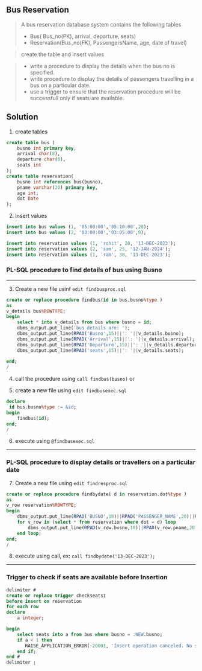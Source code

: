 ## Bus Reservation
> A bus reservation database system contains the following tables
> - Bus( Bus_no(PK), arrival, departure, seats)
> - Reservation(Bus_no(FK), PassengersName, age, date of travel)

> create the table and insert values

> - write a procedure to display the details when the bus no is specified.
> - write procedure to display the details of passengers travelling in a bus on a particular date.
> - use a trigger to ensure that the reservation procedure will be successfull only if seats are available.

## Solution
1. create tables
```sql
create table bus (
    busno int primary key,
    arrival char(8),
    departure char(8),
    seats int
);
create table reservation(
    busno int references bus(busno),
    pname varchar(20) primary key,
    age int,
    dot Date
);
```
2. Insert values
```sql
insert into bus values (1, '05:00:00','05:10:00',20);
insert into bus values (2, '03:00:00','03:05:00',0);

insert into reservation values (1, 'rohit', 20, '13-DEC-2023');
insert into reservation values (2, 'sam', 25, '12-JAN-2024');
insert into reservation values (1, 'ram', 30, '13-DEC-2023');
```
### PL-SQL procedure to find details of bus using Busno
---

3. Create a new file usinf `edit findbusproc.sql`
```sql
create or replace procedure findbus(id in bus.busno%type )
as
v_details bus%ROWTYPE;
begin
    select * into v_details from bus where busno = id;
    dbms_output.put_line('bus details are: ');
    dbms_output.put_line(RPAD('Busno',15)||': '||v_details.busno);
    dbms_output.put_line(RPAD('Arrival',15)||': '||v_details.arrival);
    dbms_output.put_line(RPAD('Departure',15)||': '||v_details.departure);
    dbms_output.put_line(RPAD('seats',15)||': '||v_details.seats);
	
end;
/
```
4. call the procedure using `call findbus(busno)` or

5. create a new file using `edit findbusexec.sql`
```sql
declare
 id bus.busno%type := &id;
begin
    findbus(id);
end;
/
```
6. execute using `@findbusexec.sql`
---
### PL-SQL procedure to display details or travellers on a particular date
7. Create a new file using `edit findresproc.sql`
```sql
create or replace procedure findbydate( d in reservation.dot%type )
as
v_row reservation%ROWTYPE;
begin       
    dbms_output.put_line(RPAD('BUSNO',10)||RPAD('PASSENGER_NAME',20)||RPAD('AGE',6)||RPAD('DATE_OF_TRAVEL',20));
    for v_row in (select * from reservation where dot = d) loop
        dbms_output.put_line(RPAD(v_row.busno,10)||RPAD(v_row.pname,20)||RPAD(v_row.age,6)||RPAD(v_row.dot,20));
    end loop;
end;
/
```
8. execute using call, ex: `call findbydate('13-DEC-2023');`
---
### Trigger to check if seats are available before Insertion
```sql
delimiter #
create or replace trigger checkseats1
before insert on reservation
for each row
declare
    a integer;

begin
    select seats into a from bus where busno = :NEW.busno;
    if a < 1 then
       RAISE_APPLICATION_ERROR(-20001, 'Insert operation canceled. No seats available for the specified bus.'); 
    end if;
end #
delimiter ;

```
